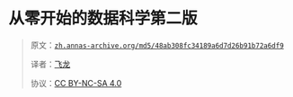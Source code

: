 # 从零开始的数据科学第二版

> 原文：[`zh.annas-archive.org/md5/48ab308fc34189a6d7d26b91b72a6df9`](https://zh.annas-archive.org/md5/48ab308fc34189a6d7d26b91b72a6df9)
> 
> 译者：[飞龙](https://github.com/wizardforcel)
> 
> 协议：[CC BY-NC-SA 4.0](http://creativecommons.org/licenses/by-nc-sa/4.0/)
